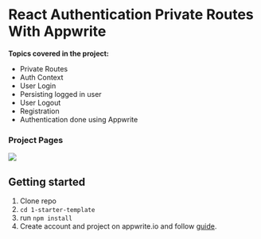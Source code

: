 # React Authentication Private Routes With Appwrite

**Topics covered in the project:**

- Private Routes
- Auth Context
- User Login
- Persisting logged in user
- User Logout
- Registration
- Authentication done using Appwrite

### Project Pages

<img src="images/demo.png">

## Getting started

1. Clone repo
2. `cd 1-starter-template`
3. run `npm install`
4. Create account and project on appwrite.io and follow [guide](video-notes.md#appwrite-console-setup--config).

